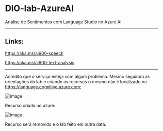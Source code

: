 # DIO-lab-AzureAI
 Análise de Sentimentos com Language Studio no Azure AI

---------

## Links:

https://aka.ms/ai900-speech

https://aka.ms/ai900-text-analysis

--------------

Acredito que o serviço esteja com algum problema. Mesmo seguindo as orientações do lab e criando os recursos o mesmo não é localizado no https://language.cognitive.azure.com;

![image](https://github.com/MichelTsukiyama/DIO-lab-AzureAI/assets/83741590/cd7577b8-2a7d-4488-8367-fef711c9dfdd)


Recurso criado no azure:

![image](https://github.com/MichelTsukiyama/DIO-lab-AzureAI/assets/83741590/5650e5b8-10f2-4b9e-9452-9344a16c9f64)

Recurso será removido e o lab feito em outra data.
